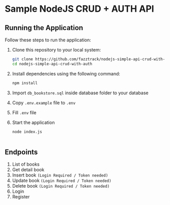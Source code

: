 # Sample NodeJS CRUD + AUTH API



## Running the Application

Follow these steps to run the application:

1. Clone this repository to your local system:
   ```bash
   git clone https://github.com/fazztrack/nodejs-simple-api-crud-with-auth.git
   cd nodejs-simple-api-crud-with-auth
   
2. Install dependencies using the following command:
   ```bash
   npm install

3. Import `db_bookstore.sql` inside database folder to your database

4. Copy `.env.example` file to `.env`

5. Fill `.env` file

6. Start the application
   ```bash
   node index.js



## Endpoints
1. List of books
2. Get detail book
3. Insert book `(Login Required / Token needed)`
4. Update book `(Login Required / Token needed)`
5. Delete book `(Login Required / Token needed)`
6. Login
7. Register